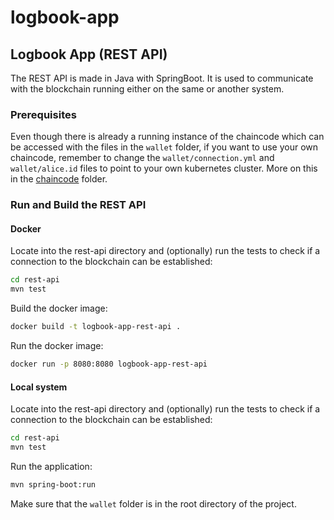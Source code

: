 # logbook-app

## Logbook App (REST API)
The REST API is made in Java with SpringBoot. It is used to communicate with the blockchain running either on the same or another system.

### Prerequisites
Even though there is already a running instance of the chaincode which can be accessed with the files in the `wallet` folder, if you want to use your own chaincode, remember to change the `wallet/connection.yml` and `wallet/alice.id` files to point to your own kubernetes cluster.
More on this in the [chaincode](../chaincode/README.md) folder.

### Run and Build the REST API

#### Docker
Locate into the rest-api directory and (optionally) run the tests to check if a connection to the blockchain can be established:
```bash
cd rest-api
mvn test
```

Build the docker image:
```bash
docker build -t logbook-app-rest-api .
```

Run the docker image:
```bash
docker run -p 8080:8080 logbook-app-rest-api
```

#### Local system
Locate into the rest-api directory and (optionally) run the tests to check if a connection to the blockchain can be established:
```bash
cd rest-api
mvn test
```

Run the application:
```bash
mvn spring-boot:run
```

Make sure that the `wallet` folder is in the root directory of the project.